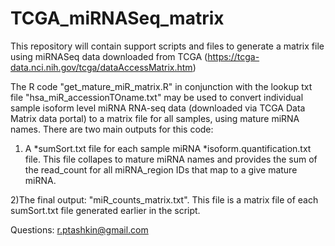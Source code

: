# TCGA_miRNASeq_matrix
This repository will contain support scripts and files to generate a matrix file using miRNASeq data downloaded from TCGA (https://tcga-data.nci.nih.gov/tcga/dataAccessMatrix.htm) 

The R code "get_mature_miR_matrix.R" in conjunction with the lookup txt file "hsa_miR_accessionTOname.txt" may be used to convert individual sample isoform level miRNA RNA-seq data (downloaded via TCGA Data Matrix data portal) to a matrix file for all samples, using mature miRNA names. There are two main outputs for this code:
  
  1) A *sumSort.txt file for each sample miRNA *isoform.quantification.txt file. This file collapes to mature miRNA names and provides the sum of the read_count for all miRNA_region IDs that map to a give mature miRNA. 
  
  2)The final output: "miR_counts_matrix.txt". This file is a matrix file of each sumSort.txt file generated earlier in the script.


Questions: r.ptashkin@gmail.com
